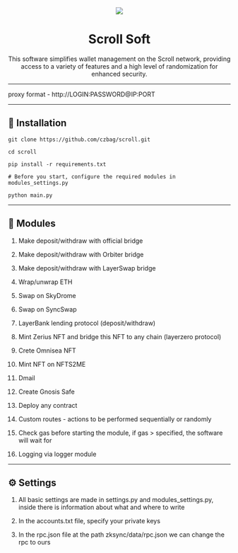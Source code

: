 <div align="center">
  <img src="https://i.imgur.com/Vaah2gJ.png"  />
  <h1>Scroll Soft</h1>
  <p>This software simplifies wallet management on the Scroll network, providing access to a variety of features and a high level of randomization for enhanced security.</p>
</div>

---

proxy format - http://LOGIN:PASSWORD@IP:PORT

---
<h2>🚀 Installation</h2>

```
git clone https://github.com/czbag/scroll.git

cd scroll

pip install -r requirements.txt

# Before you start, configure the required modules in modules_settings.py

python main.py
```
---
<h2>🚨 Modules</h2>

1. Make deposit/withdraw with official bridge

2. Make deposit/withdraw with Orbiter bridge

3. Make deposit/withdraw with LayerSwap bridge

4. Wrap/unwrap ETH

5. Swap on SkyDrome

6. Swap on SyncSwap

7. LayerBank lending protocol (deposit/withdraw)

8. Mint Zerius NFT and bridge this NFT to any chain (layerzero protocol)

9. Crete Omnisea NFT

10. Mint NFT on NFTS2ME

11. Dmail

12. Create Gnosis Safe

13. Deploy any contract

14. Custom routes - actions to be performed sequentially or randomly

15. Check gas before starting the module, if gas > specified, the software will wait for

16. Logging via logger module

---
<h2>⚙️ Settings</h2>

1) All basic settings are made in settings.py and modules_settings.py, inside there is information about what and where to write

2) In the accounts.txt file, specify your private keys

3) In the rpc.json file at the path zksync/data/rpc.json we can change the rpc to ours
